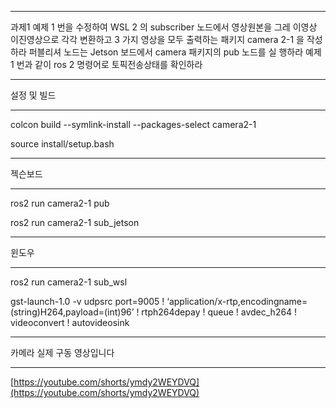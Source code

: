 ***

과제1
예제 1 번을 수정하여 WSL 2 의 subscriber 노드에서 영상원본을 그레
이영상 이진영상으로 각각 변환하고 3 가지 영상을 모두 출력하는
패키지 camera 2-1 을 작성하라
퍼블리셔 노드는 Jetson 보드에서 camera 패키지의 pub 노드를 실
행하라
예제 1 번과 같이 ros 2 명령어로 토픽전송상태를 확인하라

***

설정 및 빌드

***

colcon build --symlink-install --packages-select camera2-1

source install/setup.bash

***

젝슨보드

***

ros2 run camera2-1 pub

ros2 run camera2-1 sub_jetson

***

윈도우

***

ros2 run camera2-1 sub_wsl

gst-launch-1.0 -v udpsrc port=9005 ! ‘application/x-rtp,encodingname=(string)H264,payload=(int)96’ ! rtph264depay ! queue ! avdec_h264 ! videoconvert ! autovideosink

***

카메라 실제 구동 영상입니다

***

[https://youtube.com/shorts/ymdy2WEYDVQ](https://youtube.com/shorts/ymdy2WEYDVQ)

